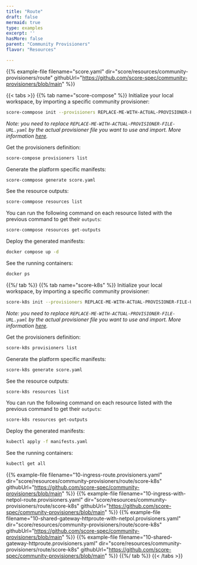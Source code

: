 ```yaml
---
title: "Route"
draft: false
mermaid: true
type: examples
excerpt: ''
hasMore: false
parent: "Community Provisioners"
flavor: "Resources"

---
```


{{% example-file filename="score.yaml" dir="score/resources/community-provisioners/route" githubUrl="https://github.com/score-spec/community-provisioners/blob/main" %}}

{{< tabs >}}
{{% tab name="score-compose" %}}
Initialize your local workspace, by importing a specific community provisioner:

```bash
score-commpose init --provisioners REPLACE-ME-WITH-ACTUAL-PROVISIONER-FILE-URL.yaml
```

_Note: you need to replace `REPLACE-ME-WITH-ACTUAL-PROVISIONER-FILE-URL.yaml` by the actual provisioner file you want to use and import. More information [here](https://docs.score.dev/docs/score-implementation/score-compose/resources-provisioners/#install-provisioner-files)._

Get the provisioners definition:

```bash
score-compose provisioners list
```

Generate the platform specific manifests:

```bash
score-commpose generate score.yaml
```

See the resource outputs:

```bash
score-commpose resources list
```

You can run the following command on each resource listed with the previous command to get their `outputs`:

```bash
score-commpose resources get-outputs
```

Deploy the generated manifests:

```bash
docker compose up -d
```

See the running containers:

```bash
docker ps
```

{{%/ tab %}}
{{% tab name="score-k8s" %}}
Initialize your local workspace, by importing a specific community provisioner:

```bash
score-k8s init --provisioners REPLACE-ME-WITH-ACTUAL-PROVISIONER-FILE-URL.yaml
```

_Note: you need to replace `REPLACE-ME-WITH-ACTUAL-PROVISIONER-FILE-URL.yaml` by the actual provisioner file you want to use and import. More information [here](https://docs.score.dev/docs/score-implementation/score-k8s/resources-provisioners/#install-provisioner-files)._

Get the provisioners definition:

```bash
score-k8s provisioners list
```

Generate the platform specific manifests:

```bash
score-k8s generate score.yaml
```

See the resource outputs:

```bash
score-k8s resources list
```

You can run the following command on each resource listed with the previous command to get their `outputs`:

```bash
score-k8s resources get-outputs
```

Deploy the generated manifests:

```bash
kubectl apply -f manifests.yaml
```

See the running containers:

```bash
kubectl get all
```

{{% example-file filename="10-ingress-route.provisioners.yaml" dir="score/resources/community-provisioners/route/score-k8s" githubUrl="https://github.com/score-spec/community-provisioners/blob/main" %}}
{{% example-file filename="10-ingress-with-netpol-route.provisioners.yaml" dir="score/resources/community-provisioners/route/score-k8s" githubUrl="https://github.com/score-spec/community-provisioners/blob/main" %}}
{{% example-file filename="10-shared-gateway-httproute-with-netpol.provisioners.yaml" dir="score/resources/community-provisioners/route/score-k8s" githubUrl="https://github.com/score-spec/community-provisioners/blob/main" %}}
{{% example-file filename="10-shared-gateway-httproute.provisioners.yaml" dir="score/resources/community-provisioners/route/score-k8s" githubUrl="https://github.com/score-spec/community-provisioners/blob/main" %}}
{{%/ tab %}}
{{< /tabs >}}
